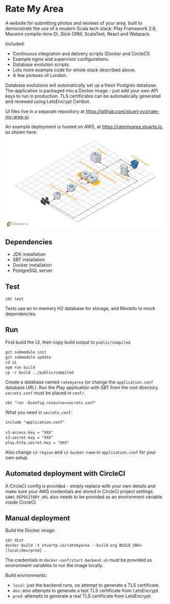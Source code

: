 # Rate My Area

A website for submitting photos and reviews of your area, built to demonstrate the use of a modern Scala tech stack: Play Framework 2.6, Macwire compile-time DI, Slick ORM, ScalaTest, React and Webpack.

Included:
* Continuous integration and delivery scripts (Docker and CircleCI).
* Example nginx and supervisor configurations.
* Database evolution scripts.
* Lots more example code for whole stack described above.
* A few pictures of London.

Database evolutions will automatically set up a fresh Postgres database. The application is packaged into a Docker image - just add your own API keys to run in production. TLS certificates can be automatically generated and renewed using LetsEncrypt Certbot.

UI files live in a separate repository at https://github.com/stuart-xyz/rate-my-area-ui.

An example deployment is hosted on AWS, at https://ratemyarea.stuartp.io, as shown here:
![diagram](diagram.png)

## Dependencies

* JDK installation
* SBT installation
* Docker installation
* PostgreSQL server

## Test

```
sbt test
```

Tests use an in-memory H2 database for storage, and Mockito to mock dependencies.

## Run

First build the UI, then copy build output to `public/compiled`.
```
git submodule init
git submodule update
cd ui
npm run build
cp -r build ../public/compiled
```

Create a database named `ratemyarea` (or change the `application.conf` database URL). Run the Play application with SBT from the root directory. `secrets.conf` must be placed in `conf/`.
```
sbt "run -Dconfig.resource=secrets.conf"
```

What you need in `secrets.conf`:
```
include "application.conf"

s3-access-key = "XXX"
s3-secret-key = "XXX"
play.http.secret.key = "XXX"
```

Also change `s3-region` and `s3-bucket-name` in `application.conf` for your own setup.

## Automated deployment with CircleCI

A CircleCI config is provided - simply replace with your own details and make sure your AWS credentials are stored in CircleCI project settings. `$AWS_REPOSITORY_URL` also needs to be provided as an environment variable inside CircleCI.

## Manual deployment

Build the Docker image:
```
sbt dist
docker build -t stuartp.io/ratemyarea --build-arg BUILD_ENV=[local/dev/prod] .
```

The credentials in `docker-conf/start-backend.sh` must be provided as environment variables to run the image locally.

Build environments:
* `local`: just the backend runs, no attempt to generate a TLS certificate.
* `dev`: also attempts to generate a test TLS certificate from LetsEncrypt.
* `prod`: attempts to generate a real TLS certificate from LetsEncrypt.
